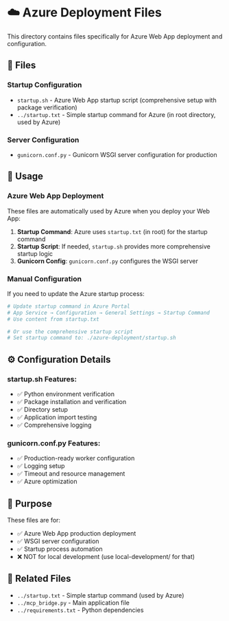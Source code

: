 # ☁️ Azure Deployment Files

This directory contains files specifically for Azure Web App deployment and configuration.

## 📁 Files

### Startup Configuration
- `startup.sh` - Azure Web App startup script (comprehensive setup with package verification)
- `../startup.txt` - Simple startup command for Azure (in root directory, used by Azure)

### Server Configuration
- `gunicorn.conf.py` - Gunicorn WSGI server configuration for production

## 🚀 Usage

### Azure Web App Deployment
These files are automatically used by Azure when you deploy your Web App:

1. **Startup Command**: Azure uses `startup.txt` (in root) for the startup command
2. **Startup Script**: If needed, `startup.sh` provides more comprehensive startup logic
3. **Gunicorn Config**: `gunicorn.conf.py` configures the WSGI server

### Manual Configuration
If you need to update the Azure startup process:

```bash
# Update startup command in Azure Portal
# App Service → Configuration → General Settings → Startup Command
# Use content from startup.txt

# Or use the comprehensive startup script
# Set startup command to: ./azure-deployment/startup.sh
```

## ⚙️ Configuration Details

### startup.sh Features:
- ✅ Python environment verification
- ✅ Package installation and verification  
- ✅ Directory setup
- ✅ Application import testing
- ✅ Comprehensive logging

### gunicorn.conf.py Features:
- ✅ Production-ready worker configuration
- ✅ Logging setup
- ✅ Timeout and resource management
- ✅ Azure optimization

## 🎯 Purpose

These files are for:
- ✅ Azure Web App production deployment
- ✅ WSGI server configuration
- ✅ Startup process automation
- ❌ NOT for local development (use local-development/ for that)

## 🔗 Related Files

- `../startup.txt` - Simple startup command (used by Azure)
- `../mcp_bridge.py` - Main application file
- `../requirements.txt` - Python dependencies